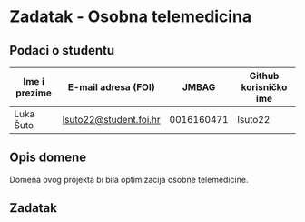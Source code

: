# Zadatak - Osobna telemedicina


## Podaci o studentu


Ime i prezime | E-mail adresa (FOI) | JMBAG | Github korisničko ime
------------  | ------------------- | ----- | ---------------------
Luka Šuto | lsuto22@student.foi.hr | 0016160471 | lsuto22


## Opis domene

Domena ovog projekta bi bila optimizacija osobne telemedicine.

## Zadatak



